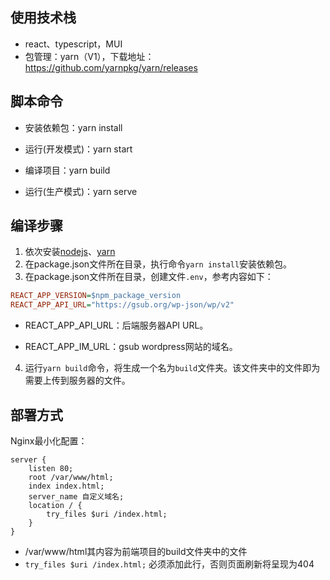 ## 使用技术栈

* react、typescript，MUI
* 包管理：yarn（V1），下载地址：https://github.com/yarnpkg/yarn/releases

## 脚本命令

- 安装依赖包：yarn install

- 运行(开发模式)：yarn start

- 编译项目：yarn build

- 运行(生产模式)：yarn serve

## 编译步骤

1. 依次安装[nodejs](https://nodejs.org/en/)、[yarn](https://github.com/yarnpkg/yarn/releases)
2. 在package.json文件所在目录，执行命令`yarn install`安装依赖包。
3. 在package.json文件所在目录，创建文件`.env`，参考内容如下：

```ini
REACT_APP_VERSION=$npm_package_version
REACT_APP_API_URL="https://gsub.org/wp-json/wp/v2"
```

* REACT_APP_API_URL：后端服务器API URL。

* REACT_APP_IM_URL：gsub wordpress网站的域名。
4. 运行`yarn build`命令，将生成一个名为`build`文件夹。该文件夹中的文件即为需要上传到服务器的文件。

## 部署方式

Nginx最小化配置：

```
server {
    listen 80;
    root /var/www/html;
    index index.html;
    server_name 自定义域名;
    location / {
        try_files $uri /index.html;
    }
}
```

- /var/www/html其内容为前端项目的build文件夹中的文件
- `try_files $uri /index.html;` 必须添加此行，否则页面刷新将呈现为404
